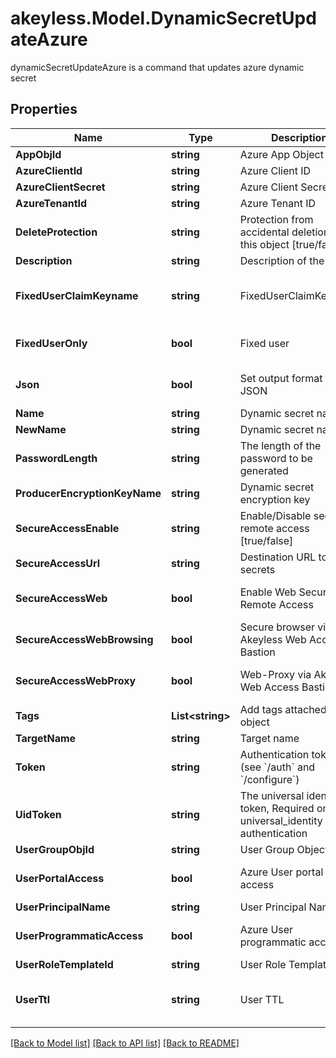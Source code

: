 # akeyless.Model.DynamicSecretUpdateAzure
dynamicSecretUpdateAzure is a command that updates azure dynamic secret

## Properties

Name | Type | Description | Notes
------------ | ------------- | ------------- | -------------
**AppObjId** | **string** | Azure App Object Id | [optional] 
**AzureClientId** | **string** | Azure Client ID | [optional] 
**AzureClientSecret** | **string** | Azure Client Secret | [optional] 
**AzureTenantId** | **string** | Azure Tenant ID | [optional] 
**DeleteProtection** | **string** | Protection from accidental deletion of this object [true/false] | [optional] 
**Description** | **string** | Description of the object | [optional] 
**FixedUserClaimKeyname** | **string** | FixedUserClaimKeyname | [optional] [default to "false"]
**FixedUserOnly** | **bool** | Fixed user | [optional] [default to false]
**Json** | **bool** | Set output format to JSON | [optional] [default to false]
**Name** | **string** | Dynamic secret name | 
**NewName** | **string** | Dynamic secret name | [optional] 
**PasswordLength** | **string** | The length of the password to be generated | [optional] 
**ProducerEncryptionKeyName** | **string** | Dynamic secret encryption key | [optional] 
**SecureAccessEnable** | **string** | Enable/Disable secure remote access [true/false] | [optional] 
**SecureAccessUrl** | **string** | Destination URL to inject secrets | [optional] 
**SecureAccessWeb** | **bool** | Enable Web Secure Remote Access | [optional] [default to true]
**SecureAccessWebBrowsing** | **bool** | Secure browser via Akeyless Web Access Bastion | [optional] [default to false]
**SecureAccessWebProxy** | **bool** | Web-Proxy via Akeyless Web Access Bastion | [optional] [default to false]
**Tags** | **List&lt;string&gt;** | Add tags attached to this object | [optional] 
**TargetName** | **string** | Target name | [optional] 
**Token** | **string** | Authentication token (see &#x60;/auth&#x60; and &#x60;/configure&#x60;) | [optional] 
**UidToken** | **string** | The universal identity token, Required only for universal_identity authentication | [optional] 
**UserGroupObjId** | **string** | User Group Object Id | [optional] 
**UserPortalAccess** | **bool** | Azure User portal access | [optional] [default to false]
**UserPrincipalName** | **string** | User Principal Name | [optional] 
**UserProgrammaticAccess** | **bool** | Azure User programmatic access | [optional] [default to false]
**UserRoleTemplateId** | **string** | User Role Template Id | [optional] 
**UserTtl** | **string** | User TTL | [optional] [default to "60m"]

[[Back to Model list]](../README.md#documentation-for-models) [[Back to API list]](../README.md#documentation-for-api-endpoints) [[Back to README]](../README.md)

